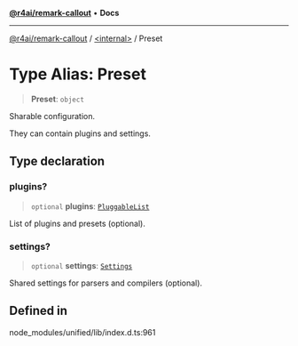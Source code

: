 [**@r4ai/remark-callout**](../../README.md) • **Docs**

***

[@r4ai/remark-callout](../../globals.md) / [\<internal\>](../README.md) / Preset

# Type Alias: Preset

> **Preset**: `object`

Sharable configuration.

They can contain plugins and settings.

## Type declaration

### plugins?

> `optional` **plugins**: [`PluggableList`](PluggableList.md)

List of plugins and presets (optional).

### settings?

> `optional` **settings**: [`Settings`](Settings.md)

Shared settings for parsers and compilers (optional).

## Defined in

node\_modules/unified/lib/index.d.ts:961
